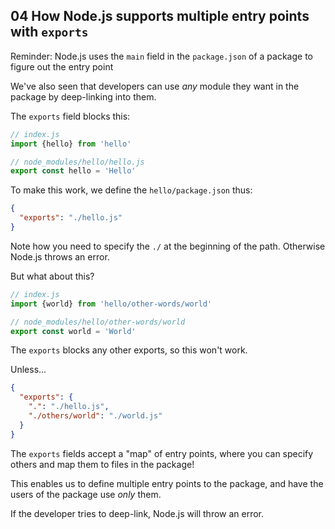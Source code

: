 ## 04 How Node.js supports multiple entry points with `exports`

Reminder: Node.js uses the `main` field in the `package.json` of a package to figure out the entry point

We've also seen that developers can use _any_ module they want in the package by deep-linking into them.

The `exports` field blocks this:

```js
// index.js
import {hello} from 'hello'

// node_modules/hello/hello.js
export const hello = 'Hello'
```

To make this work, we define the `hello/package.json` thus:

```json
{
  "exports": "./hello.js"
}
```

Note how you need to specify the `./` at the beginning of the path. Otherwise Node.js throws an error.

But what about this?

```js
// index.js
import {world} from 'hello/other-words/world'

// node_modules/hello/other-words/world
export const world = 'World'
```

The `exports` blocks any other exports, so this won't work.

Unless...

```json
{
  "exports": {
    ".": "./hello.js",
    "./others/world": "./world.js"
  }
}
```

The `exports` fields accept a "map" of entry points, where you can specify others and map them to files in the package!

This enables us to define multiple entry points to the package, and have the users of the package use _only_ them.

If the developer tries to deep-link, Node.js will throw an error.
